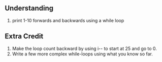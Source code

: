 
## Understanding 

1) print 1-10 forwards and backwards using a while loop 

## Extra Credit 

1) Make the loop count backward by using i-- to start at 25 and go to 0.
2) Write a few more complex while-loops using what you know so far.


